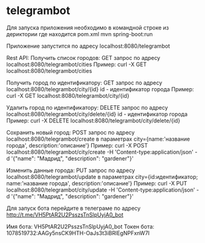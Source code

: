 # telegrambot

Для запуска приложения необходимо в командной строке из дериктории где находится pom.xml
mvn spring-boot:run

Приложение запустится по адресу localhost:8080/telegrambot

Rest API:
Получить список городов:
GET запрос по адресу
localhost:8080/telegrambot/cities
Пример:
curl -X GET localhost:8080/telegrambot/cities

Получить город по идентификатору:
GET запрос по адресу
localhost:8080/telegrambot/city/{id}
id - идентификатор города
Пример:
curl -X GET localhost:8080/telegrambot/city/{id}

Удалить город по идентификатору:
DELETE запрос по адресу
localhost:8080/telegrambot/city/delete/{id}
id - идентификатор города
Пример:
curl -X DELETE localhost:8080/telegrambot/city/delete/{id}

Сохранить новый город:
POST запрос по адресу
localhost:8080/telegrambot/create
в параметрах city={name:'название города', description:'описание'}
Пример:
curl -X POST localhost:8080/telegrambot/city/create -H 'Content-type:application/json' -d '{"name": "Мадрид", "description": "gardener"}'

Изменить данные города:
PUT запрос по адресу
localhost:8080/telegrambot/update
в параметрах city={id:идентификатор; name:'название города', description:'описание'}
Пример:
curl -X PUT localhost:8080/telegrambot/city/update -H 'Content-type:application/json' -d '{"name": "Мадрид", "description": "gardener"}'

Для запуск бота перейдите в телеграме по адресу http://t.me/VH5PtAR2U2PsszsTnSlpUyjA0_bot

Имя бота: VH5PtAR2U2PsszsTnSlpUyjA0_bot
Токен бота: 1078519732:AAGy5nsCK9HTH-OaJs3t3iBRlEgNPFxnW7I
